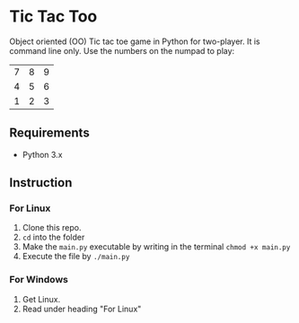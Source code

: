 # Tic Tac Too
Object oriented (OO) Tic tac toe game in Python for two-player. It is command line only. Use the numbers on the numpad to play:

| | | |
|:-:|:-:|:-:|
| 7 | 8 | 9 |
| 4 | 5 | 6 |
| 1 | 2  | 3 |

## Requirements

- Python 3.x

## Instruction

### For Linux

1. Clone this repo.
2. `cd` into the folder
3. Make the `main.py` executable by writing in the terminal `chmod +x main.py`
4. Execute the file by `./main.py`

### For Windows

1. Get Linux.
2. Read under heading "For Linux"